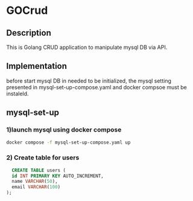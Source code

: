 # GOCrud

## Description
This is Golang CRUD application to manipulate mysql DB via API.

## Implementation
before start mysql DB in needed to be initialized, the mysql setting presented in mysql-set-up-compose.yaml and docker compsoe must be instaleld.

## mysql-set-up

### 1)launch mysql using docker compose

```bash
docker compose -f mysql-set-up-compose.yaml up
```

### 2) Create table for users

```SQL
  CREATE TABLE users (
  id INT PRIMARY KEY AUTO_INCREMENT,
  name VARCHAR(50),
  email VARCHAR(100)
);
```